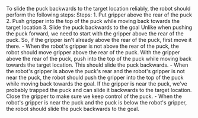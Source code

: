 To slide the puck backwards to the target location reliably, the robot should perform the following steps:
    Steps:  1. Put gripper above the rear of the puck  2. Push gripper into the top of the puck while moving back towards the target location  3. Slide the puck backwards to the goal
    Unlike when pushing the puck forward, we need to start with the gripper above the rear of the puck. So, if the gripper isn't already above the rear of the puck, first move it there.
    - When the robot's gripper is not above the rear of the puck, the robot should move gripper above the rear of the puck.
    With the gripper above the rear of the puck, push into the top of the puck while moving back towards the target location. This should slide the puck backwards.
    - When the robot's gripper is above the puck's rear and the robot's gripper is not near the puck, the robot should push the gripper into the top of the puck while moving back towards the goal.
    If the gripper is near the puck, we've probably trapped the puck and can slide it backwards to the target location. Close the gripper to make sure we keep control of the puck.
    - When the robot's gripper is near the puck and the puck is below the robot's gripper, the robot should slide the puck backwards to the goal.